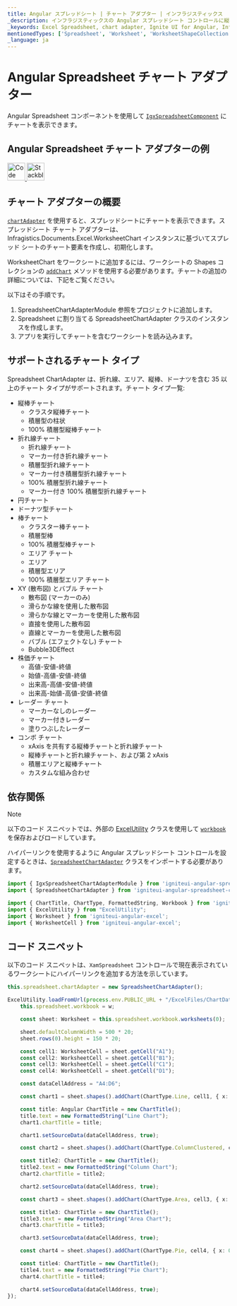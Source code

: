 ```yaml
---
title: Angular スプレッドシート | チャート アダプター | インフラジスティックス
_description: インフラジスティックスの Angular スプレッドシート コントロールに縦棒、折れ線、エリアなどのチャートを表示します。Ignite UI for Angular スプレッドシートにチャートを統合する方法について説明します。
_keywords: Excel Spreadsheet, chart adapter, Ignite UI for Angular, Infragistics, Excel スプレッドシート、チャート アダプター, インフラジスティックス
mentionedTypes: ['Spreadsheet', 'Worksheet', 'WorksheetShapeCollection', 'WorksheetChart']
_language: ja
---
```


# Angular Spreadsheet チャート アダプター

Angular Spreadsheet コンポーネントを使用して [`IgxSpreadsheetComponent`]({environment:dvApiBaseUrl}/products/ignite-ui-angular/api/docs/typescript/latest/classes/igxspreadsheetcomponent.html) にチャートを表示できます。

## Angular Spreadsheet チャート アダプターの例

<code-view style="height: 500px"
           data-demos-base-url="{environment:dvDemosBaseUrl}"
           iframe-src="{environment:dvDemosBaseUrl}/excel/spreadsheet-adapter-chart"
           alt="Angular Spreadsheet チャート アダプターの例"
           github-src="excel/spreadsheet/adapter-chart">
</code-view>

<html lang="en" xmlns="http://www.w3.org/1999/xhtml">
    <body>
      <a target="_blank" href="https://codesandbox.io/s/github/IgniteUI/igniteui-angular-examples/tree/master/samples/excel/spreadsheet/adapter-chart?fontsize=14&hidenavigation=1&theme=dark&view=preview&file=/src/app.component.html" rel="noopener noreferrer">
            <img height="40px" style="border-radius: 0rem; max-width: 100%;" alt="Code Sandbox" src="https://static.infragistics.com/xplatform/images/browsers/open-sandbox.png"/>
        </a>
        <a target="_blank" href="https://stackblitz.com/github/IgniteUI/igniteui-angular-examples/tree/master/samples/excel/spreadsheet/adapter-chart?file=src%2Fapp.component.html" rel="noopener noreferrer">
            <img height="40px" style="border-radius: 0rem; max-width: 100%;" alt="Stackblitz" src="https://static.infragistics.com/xplatform/images/browsers/open-stackblitz.png"/>
        </a>
    </body>
</html>

<div class="divider--half"></div>

## チャート アダプターの概要

[`chartAdapter`]({environment:dvApiBaseUrl}/products/ignite-ui-angular/api/docs/typescript/latest/classes/igxspreadsheetcomponent.html#chartadapter) を使用すると、スプレッドシートにチャートを表示できます。スプレッドシート チャート アダプターは、Infragistics.Documents.Excel.WorksheetChart インスタンスに基づいてスプレッド シートのチャート要素を作成し、初期化します。

WorksheetChart をワークシートに追加するには、ワークシートの Shapes コレクションの [`addChart`]({environment:dvApiBaseUrl}/products/ignite-ui-angular/api/docs/typescript/latest/classes/worksheetshapecollection.html#addchart) メソッドを使用する必要があります。チャートの追加の詳細については、下記をご覧ください。

以下はその手順です。

1.  SpreadsheetChartAdapterModule 参照をプロジェクトに追加します。
2.  Spreadsheet に割り当てる SpreadsheetChartAdapter クラスのインスタンスを作成します。
3.  アプリを実行してチャートを含むワークシートを読み込みます。

## サポートされるチャート タイプ

Spreadsheet ChartAdapter は、折れ線、エリア、縦棒、ドーナツを含む 35 以上のチャート タイプがサポートされます。チャート タイプ一覧:

-   縦棒チャート
    -   クラスタ縦棒チャート
    -   積層型の柱状
    -   100% 積層型縦棒チャート
-   折れ線チャート
    -   折れ線チャート
    -   マーカー付き折れ線チャート
    -   積層型折れ線チャート
    -   マーカー付き積層型折れ線チャート
    -   100% 積層型折れ線チャート
    -   マーカー付き 100% 積層型折れ線チャート
-   円チャート
-   ドーナツ型チャート
-   棒チャート
    -   クラスター棒チャート
    -   積層型棒
    -   100% 積層型棒チャート
    -   エリア チャート
    -   エリア
    -   積層型エリア
    -   100% 積層型エリア チャート
-   XY (散布図) とバブル チャート
    -   散布図 (マーカーのみ)
    -   滑らかな線を使用した散布図
    -   滑らかな線とマーカーを使用した散布図
    -   直接を使用した散布図
    -   直線とマーカーを使用した散布図
    -   バブル (エフェクトなし) チャート
    -   Bubble3DEffect
-   株価チャート
    -   高値-安値-終値
    -   始値-高値-安値-終値
    -   出来高-高値-安値-終値
    -   出来高-始値-高値-安値-終値
-   レーダー チャート
    -   マーカーなしのレーダー
    -   マーカー付きレーダー
    -   塗りつぶしたレーダー
-   コンボ チャート
    -   xAxis を共有する縦棒チャートと折れ線チャート
    -   縦棒チャートと折れ線チャート、および第 2 xAxis
    -   積層エリアと縦棒チャート
    -   カスタムな組み合わせ

## 依存関係

> [!NOTE]
>
> 以下のコード スニペットでは、外部の [ExcelUtility](excel-utility.md) クラスを使用して [`workbook`]({environment:dvApiBaseUrl}/products/ignite-ui-angular/api/docs/typescript/latest/classes/igxspreadsheetcomponent.html#workbook) を保存およびロードしています。

ハイパーリンクを使用するように Angular スプレッドシート コントロールを設定するときは、[`SpreadsheetChartAdapter`]({environment:dvApiBaseUrl}/products/ignite-ui-angular/api/docs/typescript/latest/classes/spreadsheetchartadapter.html) クラスをインポートする必要があります。

```ts
import { IgxSpreadsheetChartAdapterModule } from 'igniteui-angular-spreadsheet-chart-adapter';
import { SpreadsheetChartAdapter } from 'igniteui-angular-spreadsheet-chart-adapter';

import { ChartTitle, ChartType, FormattedString, Workbook } from 'igniteui-angular-excel';
import { ExcelUtility } from "ExcelUtility";
import { Worksheet } from 'igniteui-angular-excel';
import { WorksheetCell } from 'igniteui-angular-excel';
```

## コード スニペット

以下のコード スニペットは、`XamSpreadsheet` コントロールで現在表示されているワークシートにハイパーリンクを追加する方法を示しています。

```typescript
this.spreadsheet.chartAdapter = new SpreadsheetChartAdapter();

ExcelUtility.loadFromUrl(process.env.PUBLIC_URL + "/ExcelFiles/ChartData.xlsx").then((w) => {
    this.spreadsheet.workbook = w;

    const sheet: Worksheet = this.spreadsheet.workbook.worksheets(0);

    sheet.defaultColumnWidth = 500 * 20;
    sheet.rows(0).height = 150 * 20;

    const cell1: WorksheetCell = sheet.getCell("A1");
    const cell2: WorksheetCell = sheet.getCell("B1");
    const cell3: WorksheetCell = sheet.getCell("C1");
    const cell4: WorksheetCell = sheet.getCell("D1");

    const dataCellAddress = "A4:D6";

    const chart1 = sheet.shapes().addChart(ChartType.Line, cell1, { x: 0, y: 0 }, cell1, { x: 100, y: 100 });

    const title: Angular ChartTitle = new ChartTitle();
    title.text = new FormattedString("Line Chart");
    chart1.chartTitle = title;

    chart1.setSourceData(dataCellAddress, true);

    const chart2 = sheet.shapes().addChart(ChartType.ColumnClustered, cell2, { x: 0, y: 0 }, cell2, { x: 100, y: 100 });

    const title2: ChartTitle = new ChartTitle();
    title2.text = new FormattedString("Column Chart");
    chart2.chartTitle = title2;

    chart2.setSourceData(dataCellAddress, true);

    const chart3 = sheet.shapes().addChart(ChartType.Area, cell3, { x: 0, y: 0 }, cell3, { x: 100, y: 100 });

    const title3: ChartTitle = new ChartTitle();
    title3.text = new FormattedString("Area Chart");
    chart3.chartTitle = title3;

    chart3.setSourceData(dataCellAddress, true);

    const chart4 = sheet.shapes().addChart(ChartType.Pie, cell4, { x: 0, y: 0 }, cell4, { x: 100, y: 100 });

    const title4: ChartTitle = new ChartTitle();
    title4.text = new FormattedString("Pie Chart");
    chart4.chartTitle = title4;

    chart4.setSourceData(dataCellAddress, true);
});
```

